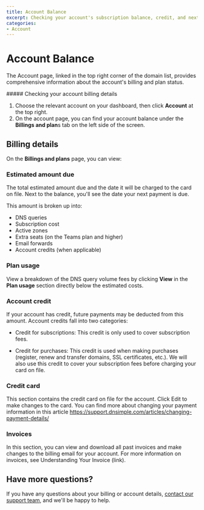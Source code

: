 ```yaml
---
title: Account Balance
excerpt: Checking your account's subscription balance, credit, and next payment due.
categories:
- Account
---
```


# Account Balance

The Account page, linked in the top right corner of the domain list, provides comprehensive information about the account's billing and plan status. 

<div class="section-steps" markdown="1">
##### Checking your account billing details

1. Choose the relevant account on your dashboard, then click **Account** at the top right.
1. On the account page, you can find your account balance under the **Billings and plan**s tab on the left side of the screen.
   
</div>

## Billing details 

On the **Billings and plans** page, you can view: 

### Estimated amount due

The total estimated amount due and the date it will be charged to the card on file. Next to the balance, you'll see the date your next payment is due.

This amount is broken up into:
- DNS queries 
- Subscription cost
- Active zones
- Extra seats (on the Teams plan and higher)
- Email forwards
- Account credits (when applicable)

### Plan usage

View a breakdown of the DNS query volume fees by clicking **View** in the **Plan usage** section directly below the estimated costs. 

### Account credit

If your account has credit, future payments may be deducted from this amount. Account credits fall into two categories:

- Credit for subscriptions: This credit is only used to cover subscription fees.

- Credit for purchases: This credit is used when making purchases (register, renew and transfer domains, SSL certificates, etc.). We will also use this credit to cover your subscription fees before charging your card on file.

### Credit card 

This section contains the credit card on file for the account. Click Edit to make changes to the card. You can find more about changing your payment information in this article https://support.dnsimple.com/articles/changing-payment-details/

### Invoices 

In this section, you can view and download all past invoices and make changes to the billing email for your account. For more information on invoices, see Understanding Your Invoice (link). 

## Have more questions? 

If you have any questions about your billing or account details, [contact our support team](https://dnsimple.com/contact), and we'll be happy to help.
